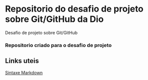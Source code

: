 # Repositorio do desafio de projeto sobre Git/GitHub da Dio
Desafio de projeto sobre Git/GitHub

### Repositorio criado para o desafio de projeto

## Links uteis


[Sintaxe Markdown](https://www.markdownguide.org/getting-started/)
